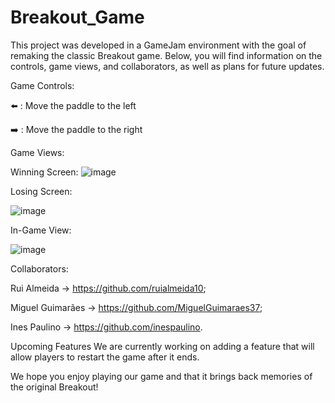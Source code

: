 # Breakout_Game

This project was developed in a GameJam environment with the goal of remaking the classic Breakout game. Below, you will find information on the controls, game views, and collaborators, as well as plans for future updates.

Game Controls:

⬅️ : Move the paddle to the left

➡️ : Move the paddle to the right

Game Views:

Winning Screen:
![image](https://github.com/user-attachments/assets/a17279d5-d9e0-4a62-916e-e7bb3faa6612)

Losing Screen:

![image](https://github.com/user-attachments/assets/59f8d0cf-bdd3-4865-9f0e-e9c09579ed41)


In-Game View:

![image](https://github.com/user-attachments/assets/f76dd723-97a4-4a38-8334-d88e9eb62e00)


Collaborators:

Rui Almeida -> https://github.com/ruialmeida10;

Miguel Guimarães -> https://github.com/MiguelGuimaraes37;

Ines Paulino -> https://github.com/inespaulino.

Upcoming Features
We are currently working on adding a feature that will allow players to restart the game after it ends.

We hope you enjoy playing our game and that it brings back memories of the original Breakout!
